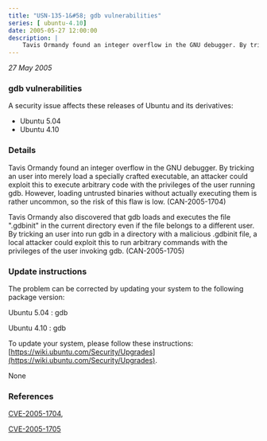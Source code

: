 ```yaml
---
title: "USN-135-1&#58; gdb vulnerabilities"
series: [ ubuntu-4.10]
date: 2005-05-27 12:00:00
description: |
    Tavis Ormandy found an integer overflow in the GNU debugger. By tricking an user into merely load a specially crafted executable, an attacker could exploit this to execute arbitrary code with the privileges of the user running gdb. However, loading untrusted binaries without actually executing them is rather uncommon, so the risk of this flaw is low. (CAN-2005-1704)
--- 
```

 
 

*27 May 2005*

### gdb vulnerabilities

A security issue affects these releases of Ubuntu and its derivatives:

* Ubuntu 5.04
* Ubuntu 4.10

### Details

Tavis Ormandy found an integer overflow in the GNU debugger. By tricking an user into merely load a specially crafted executable, an attacker could exploit this to execute arbitrary code with the privileges of the user running gdb. However, loading untrusted binaries without actually executing them is rather uncommon, so the risk of this flaw is low. (CAN-2005-1704)

Tavis Ormandy also discovered that gdb loads and executes the file &quot;.gdbinit&quot; in the current directory even if the file belongs to a different user. By tricking an user into run gdb in a directory with a malicious .gdbinit file, a local attacker could exploit this to run arbitrary commands with the privileges of the user invoking gdb. (CAN-2005-1705)

### Update instructions

The problem can be corrected by updating your system to the following package version:

Ubuntu 5.04
 : gdb 

Ubuntu 4.10
 : gdb 

To update your system, please follow these instructions: [https://wiki.ubuntu.com/Security/Upgrades](https://wiki.ubuntu.com/Security/Upgrades).

None

### References

 
 [CVE-2005-1704](http://people.ubuntu.com/~ubuntu-security/cve/CVE-2005-1704), 

 [CVE-2005-1705](http://people.ubuntu.com/~ubuntu-security/cve/CVE-2005-1705)
 

